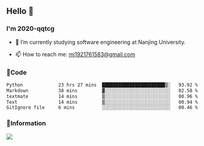 ## Hello 👋


### I'm 2020-qqtcg

- 🔭 I’m currently studying software engineering at Nanjing University. 
<!-- - 🌱 I’m currently learning MLsys and -->
<!-- - 👯 I’m looking to collaborate on ... -->
<!-- - 🤔 I’m looking for help with ... -->
<!-- - 💬 Ask me about ... -->
- 📫 How to reach me: mj1921761583@gmail.com
<!-- - 😄 Pronouns: ... -->
<!-- - ⚡ Fun fact: ... -->

### 🌱Code
<!--START_SECTION:waka-->

```txt
Python             23 hrs 27 mins  ███████████████████████▒░   93.92 %
Markdown           38 mins         ▓░░░░░░░░░░░░░░░░░░░░░░░░   02.58 %
textmate           14 mins         ▒░░░░░░░░░░░░░░░░░░░░░░░░   00.96 %
Text               14 mins         ▒░░░░░░░░░░░░░░░░░░░░░░░░   00.94 %
GitIgnore file     6 mins          ░░░░░░░░░░░░░░░░░░░░░░░░░   00.46 %
```

<!--END_SECTION:waka-->

### 💬Information
![](https://github-readme-stats.vercel.app/api?username=2020-qqtcg&theme=buefy&hide_border=false)


<!-- <div align="center"> <img src="https://github-readme-activity-graph.vercel.app/graph?username=2020-qqtcg&theme=minimal" /> </div> -->


